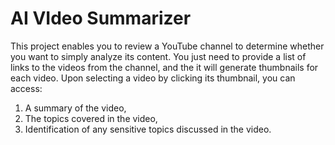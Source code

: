 # AI VIdeo Summarizer

This project enables you to review a YouTube channel to determine whether you want to simply analyze its content. You just need to provide a list of links to the videos from the channel, and the it will generate thumbnails for each video. Upon selecting a video by clicking its thumbnail, you can access:

1. A summary of the video,
2. The topics covered in the video,
3. Identification of any sensitive topics discussed in the video.
